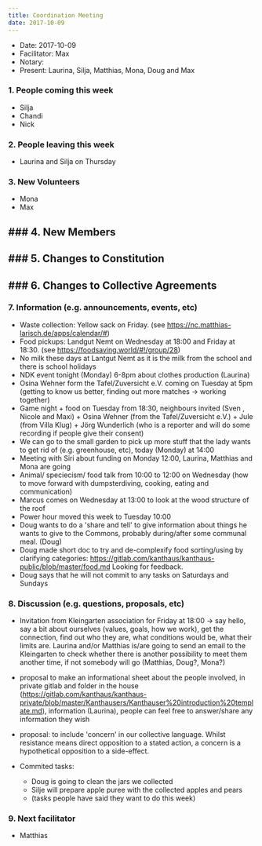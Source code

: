 ```yaml
---
title: Coordination Meeting
date: 2017-10-09
---
```

- Date: 2017-10-09
- Facilitator: Max
- Notary: 
- Present: Laurina, Silja, Matthias, Mona, Doug and Max

### 1. People coming this week

- Silja
- Chandi
- Nick

### 2. People leaving this week

- Laurina and Silja on Thursday

### 3. New Volunteers

- Mona
- Max

## ### 4. New Members

## ### 5. Changes to Constitution

## ### 6. Changes to Collective Agreements

### 7. Information (e.g. announcements, events, etc)

- Waste collection: Yellow sack on Friday. (see https://nc.matthias-larisch.de/apps/calendar/#)
- Food pickups: Landgut Nemt on Wednesday at 18:00 and Friday at 18:30. (see https://foodsaving.world/#!/group/28)
- No milk these days at Lantgut Nemt as it is the milk from the school and there is school holidays
- NDK event tonight (Monday) 6-8pm about clothes production (Laurina)
- Osina Wehner form the Tafel/Zuversicht e.V. coming on Tuesday at 5pm (getting to know us better, finding out more matches -> working together)
- Game night + food on Tuesday from 18:30, neighbours invited (Sven , Nicole and Maxi) + Osina Wehner (from the Tafel/Zuversicht e.V.) + Jule (from Villa Klug) + Jörg Wunderlich (who is a reporter and will do some recording if people give their consent)
- We can go to the small garden to pick up more stuff that the lady wants to get rid of (e.g. greenhouse, etc), today (Monday) at 14:00
- Meeting with Siri about funding on Monday 12:00, Laurina, Matthias and Mona are going
- Animal/ speciecism/ food talk from 10:00 to 12:00 on Wednesday (how to move forward with dumpsterdiving, cooking, eating and communication)
- Marcus comes on Wednesday at 13:00 to look at the wood structure of the roof
- Power hour moved this week to Tuesday 10:00
- Doug wants to do a 'share and tell' to give information about things he wants to give to the Commons, probably during/after some communal meal. (Doug)
- Doug made short doc to try and de-complexify food sorting/using by clarifying categories: https://gitlab.com/kanthaus/kanthaus-public/blob/master/food.md Looking for feedback.
- Doug says that he will not commit to any tasks on Saturdays and Sundays

### 8. Discussion (e.g. questions, proposals, etc)

- Invitation from Kleingarten association for Friday at 18:00 -> say hello, say a bit about ourselves (values, goals, how we work), get the connection, find out who they are, what conditions would be, what their limits are. Laurina and/or Matthias is/are going to send an email to the Kleingarten to check whether there is another possibility to meet them another time, if not somebody will go (Matthias, Doug?, Mona?)
- proposal to make an informational sheet about the people involved, in private gitlab and folder in the house (https://gitlab.com/kanthaus/kanthaus-private/blob/master/Kanthausers/Kanthauser%20introduction%20template.md), information (Laurina), people can feel free to answer/share any information they wish
- proposal: to include 'concern' in our collective language. Whilst resistance means direct opposition to a stated action, a concern is a hypothetical opposition to a side-effect.

- Commited tasks:
  
  - Doug is going to clean the jars we collected
  - Silje will prepare apple puree with the collected apples and pears
  - (tasks people have said they want to do this week)

### 9. Next facilitator

- Matthias